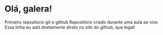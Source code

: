 # Olá, galera!
 Primeiro repositorio git e github 
Repositório criado durante uma aula ao vivo
Essa linha eu add diretamente direto no site do github, que legal!
